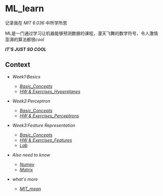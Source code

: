 # ML_learn
记录我在 *MIT 6.036* 中所学所思

ML是一门通过学习让机器能够预测数据的课程，漫天飞舞的数学符号，令人激情澎湃的算法都很*cool*

***IT'S JUST SO COOL***

## Context

* *Week1:Basics*
  
  * *[Basic_Concepts](md/wk1/wk1_basic.md)*
  * *[HW & Exercises_Hyperplanes](md/wk1/wk1_exercises.md)*
* *Week2:Perceptron*
  
  * *[Basic_Concepts](md/wk2/wk2_basic.md)*
  * *[HW & Exercises_Perceptrons](md/wk2/wk2_exercises.md)*

* *Week3:Feature Representation*
  
  * *[Basic_Concepts](md/wk3/wk3_basic.md)*
  * *[HW & Exercises_Features](md/wk3/wk3_exercises.md)*
  * *[Lab](md/wk3/wk3_lab.md)*
* *Also need to know*
   * *[Numpy](md/numpy.md)*
   * *[Matrix](md/matrix.md)*

* *what's more*
   * *[MIT_mean](md/MIT.md)*